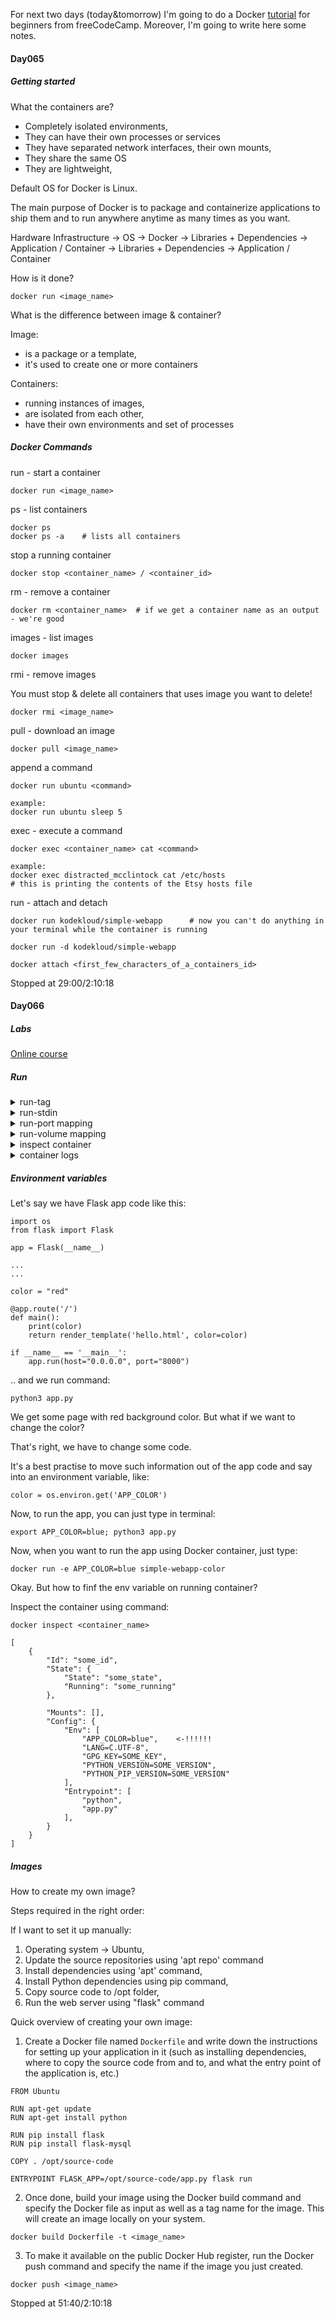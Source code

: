 For next two days (today&tomorrow) I'm going to do a Docker [tutorial](https://www.youtube.com/watch?v=fqMOX6JJhGo&list=PL_U5mRW0SoP0FOrMdKQnQCO6CU0QpWiEz&index=2) for beginners from freeCodeCamp. Moreover, I'm going to write here some notes.

#### Day065

##### Getting started

What the containers are?

- Completely isolated environments,
- They can have their own processes or services
- They have separated network interfaces, their own mounts,
- They share the same OS
- They are lightweight,

Default OS for Docker is Linux.

The main purpose of Docker is to package and containerize applications to ship them and to run anywhere anytime as many times as you want.



Hardware Infrastructure -> OS -> Docker -> Libraries + Dependencies -> Application / Container
                                        -> Libraries + Dependencies -> Application / Container

How is it done?
```
docker run <image_name>
```

What is the difference between image & container?

Image:
- is a package or a template,
- it's used to create one or more containers

Containers:
- running instances of images,
- are isolated from each other,
- have their own environments and set of processes

##### Docker Commands

run - start a container
```
docker run <image_name>
```

ps - list containers
```
docker ps
docker ps -a    # lists all containers
```

stop a running container
```
docker stop <container_name> / <container_id>
```

rm - remove a container
```
docker rm <container_name>  # if we get a container name as an output - we're good
```

images - list images
```
docker images
```

rmi - remove images

You must stop & delete all containers that uses image you want to delete!
```
docker rmi <image_name>
```

pull - download an image
```
docker pull <image_name>
```

append a command
```
docker run ubuntu <command>

example:
docker run ubuntu sleep 5
```

exec - execute a command
```
docker exec <container_name> cat <command>

example:
docker exec distracted_mcclintock cat /etc/hosts
# this is printing the contents of the Etsy hosts file
```

run - attach and detach
```
docker run kodekloud/simple-webapp      # now you can't do anything in your terminal while the container is running

docker run -d kodekloud/simple-webapp

docker attach <first_few_characters_of_a_containers_id>
```

<p>Stopped at 29:00/2:10:18</p>

#### Day066

##### Labs

[Online course](https://kodekloud.com/p/docker-labs)

##### Run

<details>

<summary>run-tag</summary>

Run the latest version of Redis container
```
docker run redis
```

Run the exact version of Redis container
```
docker run redis:4.0
```

</details>

<details>

<summary>run-stdin</summary>

Run the container in interactive mode
```
docker run -i kodekloud/simple-prompt-docker
```

.. and add a pseudo terminal
```
docker run -it kodekloud/simple-prompt-docker
```

</details>

<details>

<summary>run-port mapping</summary>

If I want the users to access my app through port 80 on my Docker host, I could map port 80 of local host to port 5000 on the Docker container using the -p parameter.

```
docker run -p 80:5000 kodekloud/webapp
```

.. and they can go into my webapp using url:

http://192.168.1.5:80

</details>

<details>

<summary>run-volume mapping</summary>

This way your data will now be stored in the external volume. This will remain even if you delete the Docker container.

```
docker run -v /opt/datadir:/var/lib/mysql mysql
```

</details>

<details>

<summary>inspect container</summary>

```
docker inspect <container_name_or_id>
```

</details>

<details>

<summary>container logs</summary>

```
docker logs <container_name_or_id>
```

</details>


##### Environment variables

Let's say we have Flask app code like this:

```
import os
from flask import Flask

app = Flask(__name__)

...
...

color = "red"

@app.route('/')
def main():
    print(color)
    return render_template('hello.html', color=color)

if __name__ == '__main__':
    app.run(host="0.0.0.0", port="8000")
```

.. and we run command:

```
python3 app.py
```

We get some page with red background color. But what if we want to change the color?

That's right, we have to change some code.

It's a best practise to move such information out of the app code and say into an environment variable, like:

```
color = os.environ.get('APP_COLOR')
```

Now, to run the app, you can just type in terminal:

```
export APP_COLOR=blue; python3 app.py
```

Now, when you want to run the app using Docker container, just type:

```
docker run -e APP_COLOR=blue simple-webapp-color
```

Okay. But how to finf the env variable on running container?

Inspect the container using command:

```
docker inspect <container_name>

[
    {
        "Id": "some_id",
        "State": {
            "State": "some_state",
            "Running": "some_running"
        },
        
        "Mounts": [],
        "Config": {
            "Env": [
                "APP_COLOR=blue",    <-!!!!!!
                "LANG=C.UTF-8",
                "GPG_KEY=SOME_KEY",
                "PYTHON_VERSION=SOME_VERSION",
                "PYTHON_PIP_VERSION=SOME_VERSION"
            ],
            "Entrypoint": [
                "python",
                "app.py"
            ],
        }
    }
]

```


##### Images

How to create my own image?

Steps required in the right order:

If I want to set it up manually:

1. Operating system -> Ubuntu,
2. Update the source repositories using 'apt repo' command
3. Install dependencies using 'apt' command,
4. Install Python dependencies using pip command,
5. Copy source code to /opt folder,
6. Run the web server using "flask" command

Quick overview of creating your own image:

1. Create a Docker file named ```Dockerfile``` and write down the instructions for setting up your application in it 
(such as installing dependencies, where to copy the source code from and to, and what the entry point of the application
is, etc.)

```
FROM Ubuntu

RUN apt-get update
RUN apt-get install python

RUN pip install flask
RUN pip install flask-mysql

COPY . /opt/source-code

ENTRYPOINT FLASK_APP=/opt/source-code/app.py flask run
```

2. Once done, build your image using the Docker build command and specify the Docker
file as input as well as a tag name for the image. This will create an image locally on your system.

```
docker build Dockerfile -t <image_name>
```

3. To make it available on the public Docker Hub register, run the Docker push command and specify the name if the image
you just created.

```
docker push <image_name>
```

<p>Stopped at 51:40/2:10:18</p>

